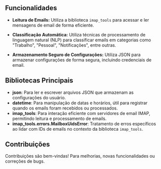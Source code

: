 ## Funcionalidades

- **Leitura de Emails:** Utiliza a biblioteca `imap_tools` para acessar e ler mensagens de email de forma eficiente.

- **Classificação Automática:** Utiliza técnicas de processamento de linguagem natural (NLP) para classificar emails em categorias como "Trabalho", "Pessoal", "Notificações", entre outras.

- **Armazenamento Seguro de Configurações:** Utiliza JSON para armazenar configurações de forma segura, incluindo credenciais de email.

## Bibliotecas Principais
- **json**: Para ler e escrever arquivos JSON que armazenam as configurações do usuário.
- **datetime**: Para manipulação de datas e horários, útil para registrar quando os emails foram recebidos ou processados.
- **imap_tools**: Para interação eficiente com servidores de email IMAP, permitindo leitura e processamento de emails.
- **imap_tools.errors.MailboxUidsError**: Tratamento de erros específicos ao lidar com IDs de emails no contexto da biblioteca `imap_tools`.

## Contribuições

Contribuições são bem-vindas! Para melhorias, novas funcionalidades ou correções de bugs.


